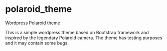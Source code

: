 # polaroid_theme
Wordpress Polaroid theme

This is a simple wordpress theme based on Bootstrap framework and inspired by the legendary Polaroid camera.
The theme has testing purposes and it may contain some bugs.

